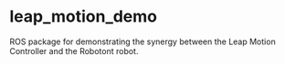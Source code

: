 # leap\_motion\_demo
ROS package for demonstrating the synergy between the Leap Motion Controller and the Robotont robot.
